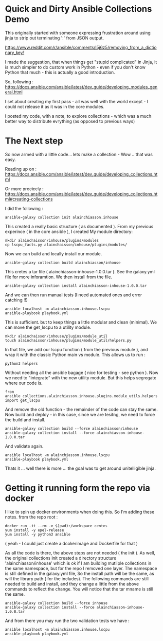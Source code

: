 # Quick and Dirty Ansible Collections Demo

This originally started with someone expressing frustration around using jinja to strip out terminating ':'
from JSON output. 

https://www.reddit.com/r/ansible/comments/l5j6z5/removing_from_a_dictionary_key/

I made the suggestion, that when things get "stupid complicated" in Jinja, it is much simpler to do 
custom work in Python - even if you don't know Python that much - this is actually a good introduction.

So, following : https://docs.ansible.com/ansible/latest/dev_guide/developing_modules_general.html

I set about creating my first pass - all was well with the world except - I could not release it as it was in the core modules. 

I posted my code, with a note, to explore collections - which was a much better way to distribute evrything (as opposed to previous ways)

# The Next step

So now armed with a little code... lets make a collection - Wow .. that was easy.

Reading up on : https://docs.ansible.com/ansible/latest/dev_guide/developing_collections.html


Or more precicely : https://docs.ansible.com/ansible/latest/dev_guide/developing_collections.html#creating-collections

I did the following : 

    ansible-galaxy collection init alainchiasson.inhouse

This created a really basic structure ( as documented ). From my previous experince ( in the core ansible ), I created My module directory:

    mkdir alainchaisson/inhouse/plugins/modules
    cp lscpu_facts.py alainchaisson/inhouse/plugins/modules/

Now we can build and locally install our module.

    ansible-galaxy collection build alainchiasson/inhouse 

This cretes a tar file ( alainchiasson-inhouse-1.0.0.tar ). See the galaxy.yml file for more inforamtion. We then install from the file.

    ansible-galaxy collection install alainchiasson-inhouse-1.0.0.tar

And we can then run manual tests (I need automated ones and error catching !!)

    ansible localhost -m alainchiasson.inhouse.lscpu
    ansible-playbook playbook.yml

This is sufficient. but to keep things a little modular and clean (minimal). We can move the get_lscpu to a utility module.

    mkdir alainchaisson/inhouse/plugins/module_util
    touch alainchaisson/inhouse/plugins/module_util/helpers.py

In that file, we add our lscpu function ( from the previous module ), and wrap it with the classic Python main vs module. This allows us to run : 

    python3 helpers

Without needing all the ansible bagage ( nice for testing - see python ). Now we need to "integrate" with the new utility module. But this helps segregate where our code is.

    from ansible_collections.alainchiasson.inhouse.plugins.module_utils.helpers import get_lscpu

And remove the old function - the remainder of the code can stay the same. Now build and deploy - in this case, since we are tesitng, we need to force the build and install.

    ansible-galaxy collection build --force alainchiasson/inhouse 
    ansible-galaxy collection install --force alainchiasson-inhouse-1.0.0.tar

And validate again.

    ansible localhost -m alainchiasson.inhouse.lscpu
    ansible-playbook playbook.yml

Thats it ... well there is more ... the goal was to get around unitelligible jinja.

# Getting it running form the repo via docker 

I like to spin up docker environments when doing this. So I'm adding these notes. from the repo root :

    docker run -it --rm -v $(pwd):/workspace centos
    yum install -y epel-release
    yum install -y python3 ansible

( yeah - I could just create a dcokerimage and Dockerfile for that )

As all the code is there, the above steps are not needed ( the init ). As well, the original collections init created a directory structure 'alainchiasson/inhouse' 
which is ok if I am building mutliple collections in the same namespace, but for the repo I removed one layer. The namespace is still defined in the galaxy.yml file,
So the install path will be the same, as will the library path ( for the includes). The following commands are still needed to build and install, and they change a 
little from the above commands to reflect the change. You will notice that the tar mname is still the same.

    ansible-galaxy collection build --force inhouse 
    ansible-galaxy collection install --force alainchiasson-inhouse-1.0.0.tar

And from there you may run the two validation tests we have : 

    ansible localhost -m alainchiasson.inhouse.lscpu
    ansible-playbook playbook.yml

